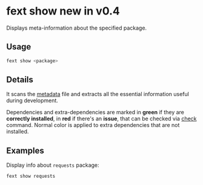 # fext show <Badge type="new">new in v0.4</Badge>
Displays meta-information about the specified package.

## Usage
```sh
fext show <package>
```

## Details
It scans the [metadata](https://peps.python.org/pep-0426/)
file and extracts all the essential information useful during development.

Dependencies and extra-dependencies are marked in <span class="correct">**green**</span>
if they are <span class="correct">**correctly installed**</span>,
in <span class="incorrect">**red**</span> if there's an <span class="incorrect">**issue**</span>,
that can be checked via [check](/cli/check) command.
Normal color is applied to extra dependencies that are not installed.

## Examples
Display info about `requests` package:
```sh
fext show requests
```